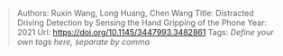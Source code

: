 > Authors: Ruxin Wang, Long Huang, Chen Wang
> Title: Distracted Driving Detection by Sensing the Hand Gripping of the Phone
> Year: 2021
> Url: https://doi.org/10.1145/3447993.3482861
> Tags: *Define your own tags here, separate by comma*
